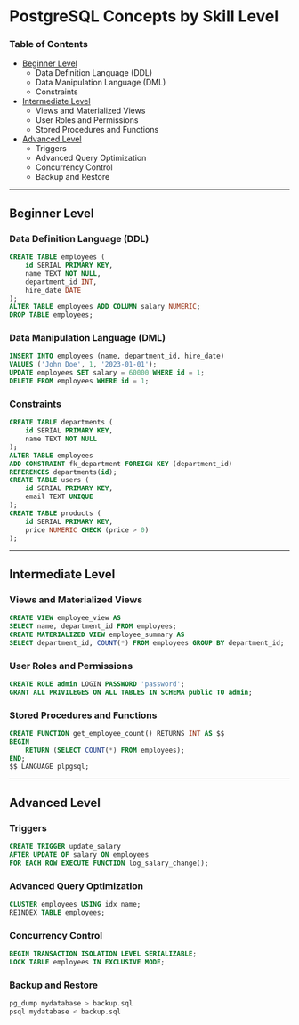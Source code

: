 # PostgreSQL Concepts by Skill Level

### Table of Contents
- [Beginner Level](#beginner-level)
  - Data Definition Language (DDL)
  - Data Manipulation Language (DML)
  - Constraints
- [Intermediate Level](#intermediate-level)
  - Views and Materialized Views
  - User Roles and Permissions
  - Stored Procedures and Functions
- [Advanced Level](#advanced-level)
  - Triggers
  - Advanced Query Optimization
  - Concurrency Control
  - Backup and Restore

---

## Beginner Level
### Data Definition Language (DDL)
```sql
CREATE TABLE employees (
    id SERIAL PRIMARY KEY,
    name TEXT NOT NULL,
    department_id INT,
    hire_date DATE
);
ALTER TABLE employees ADD COLUMN salary NUMERIC;
DROP TABLE employees;
```

### Data Manipulation Language (DML)
```sql
INSERT INTO employees (name, department_id, hire_date)
VALUES ('John Doe', 1, '2023-01-01');
UPDATE employees SET salary = 60000 WHERE id = 1;
DELETE FROM employees WHERE id = 1;
```

### Constraints
```sql
CREATE TABLE departments (
    id SERIAL PRIMARY KEY,
    name TEXT NOT NULL
);
ALTER TABLE employees
ADD CONSTRAINT fk_department FOREIGN KEY (department_id)
REFERENCES departments(id);
CREATE TABLE users (
    id SERIAL PRIMARY KEY,
    email TEXT UNIQUE
);
CREATE TABLE products (
    id SERIAL PRIMARY KEY,
    price NUMERIC CHECK (price > 0)
);
```

---

## Intermediate Level
### Views and Materialized Views
```sql
CREATE VIEW employee_view AS
SELECT name, department_id FROM employees;
CREATE MATERIALIZED VIEW employee_summary AS
SELECT department_id, COUNT(*) FROM employees GROUP BY department_id;
```

### User Roles and Permissions
```sql
CREATE ROLE admin LOGIN PASSWORD 'password';
GRANT ALL PRIVILEGES ON ALL TABLES IN SCHEMA public TO admin;
```

### Stored Procedures and Functions
```sql
CREATE FUNCTION get_employee_count() RETURNS INT AS $$
BEGIN
    RETURN (SELECT COUNT(*) FROM employees);
END;
$$ LANGUAGE plpgsql;
```

---

## Advanced Level
### Triggers
```sql
CREATE TRIGGER update_salary
AFTER UPDATE OF salary ON employees
FOR EACH ROW EXECUTE FUNCTION log_salary_change();
```

### Advanced Query Optimization
```sql
CLUSTER employees USING idx_name;
REINDEX TABLE employees;
```

### Concurrency Control
```sql
BEGIN TRANSACTION ISOLATION LEVEL SERIALIZABLE;
LOCK TABLE employees IN EXCLUSIVE MODE;
```

### Backup and Restore
```bash
pg_dump mydatabase > backup.sql
psql mydatabase < backup.sql
```

